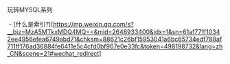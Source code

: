 

###

玩转MYSQL系列

​	- [什么是索引?][https://mp.weixin.qq.com/s?__biz=MzA5MTkxMDQ4MQ==&mid=2648933400&idx=1&sn=61af771f10342ee4956efea6749abd71&chksm=88621c26bf15953041a6bc65734edf788af711ff176ad36884fe6411e5c4cfd0bf967e0e33fc&token=498198732&lang=zh_CN&scene=21#wechat_redirect]